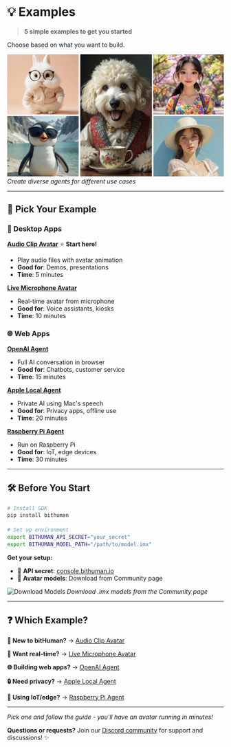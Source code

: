 # 💡 Examples

> **5 simple examples to get you started**

Choose based on what you want to build.

![Example Agent Variety](../assets/images/example-agent-images.jpg)
*Create diverse agents for different use cases*

---

## 🚀 Pick Your Example

### **🎵 Desktop Apps**

**[Audio Clip Avatar](examples/avatar-with-audio-clip.md)** ⭐ **Start here!**
- Play audio files with avatar animation
- **Good for**: Demos, presentations
- **Time**: 5 minutes

**[Live Microphone Avatar](examples/avatar-with-microphone.md)**
- Real-time avatar from microphone
- **Good for**: Voice assistants, kiosks
- **Time**: 10 minutes

### **🌐 Web Apps**

**[OpenAI Agent](examples/livekit-openai-agent.md)**
- Full AI conversation in browser
- **Good for**: Chatbots, customer service
- **Time**: 15 minutes

**[Apple Local Agent](examples/livekit-apple-local.md)**
- Private AI using Mac's speech
- **Good for**: Privacy apps, offline use
- **Time**: 20 minutes

**[Raspberry Pi Agent](examples/livekit-raspberry-pi.md)**
- Run on Raspberry Pi
- **Good for**: IoT, edge devices
- **Time**: 30 minutes

---

## 🛠️ Before You Start

```bash
# Install SDK
pip install bithuman

# Set up environment
export BITHUMAN_API_SECRET="your_secret"
export BITHUMAN_MODEL_PATH="/path/to/model.imx"
```

**Get your setup:**
- 🔑 **API secret**: [console.bithuman.io](https://console.bithuman.io)
- 🤖 **Avatar models**: Download from Community page

![Download Models](../assets/images/image-download-model.png)
*Download .imx models from the Community page*

---

## ❓ Which Example?

**👋 New to bitHuman?** → [Audio Clip Avatar](examples/avatar-with-audio-clip.md)

**🎤 Want real-time?** → [Live Microphone Avatar](examples/avatar-with-microphone.md)

**🌐 Building web apps?** → [OpenAI Agent](examples/livekit-openai-agent.md)

**🔒 Need privacy?** → [Apple Local Agent](examples/livekit-apple-local.md)

**🤖 Using IoT/edge?** → [Raspberry Pi Agent](examples/livekit-raspberry-pi.md)

---

*Pick one and follow the guide - you'll have an avatar running in minutes!*

**Questions or requests?** Join our [Discord community](https://discord.gg/yM7wRRqu) for support and discussions! ✨ 